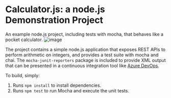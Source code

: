 Calculator.js: a node.js Demonstration Project
==============================================
An example node.js project, including tests with mocha, that behaves like
a pocket calculator.
![image](https://github.com/ayeshazia99/calculator/assets/139223147/ae8f76d5-79f8-44c4-ab51-ef6ab9db8b0c)

The project contains a simple node.js application that exposes REST APIs
to perform arithmetic on integers, and provides a test suite with mocha
and chai.  The `mocha-junit-reporters` package is included to provide XML
output that can be presented in a continuous integration tool like
[Azure DevOps](https://azure.com/devops).

To build, simply:

1. Runs `npm install` to install dependencies.
2. Runs `npm test` to run Mocha and execute the unit tests.

